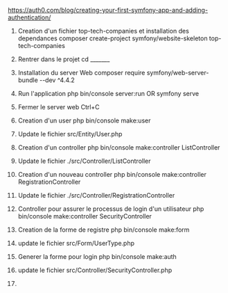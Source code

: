 https://auth0.com/blog/creating-your-first-symfony-app-and-adding-authentication/


1. Creation d'un fichier top-tech-companies et installation des dependances
composer create-project symfony/website-skeleton top-tech-companies

2. Rentrer dans le projet
cd _______

3. Installation du server Web
composer require symfony/web-server-bundle --dev ^4.4.2

4. Run l'application
php bin/console server:run 
OR symfony serve

5. Fermer le server web
Ctrl+C

6. Creation d'un user
php bin/console make:user

7. Update le fichier 
src/Entity/User.php

8. Creation d'un controller
php bin/console make:controller ListController

9. Update le fichier
./src/Controller/ListController

10. Creation d'un nouveau controller
php bin/console make:controller RegistrationController

11. Update le fichier
 ./src/Controller/RegistrationController

12. Controller pour assurer le processus de login d'un utilisateur
php bin/console make:controller SecurityController

13. Creation de la forme de registre
php bin/console make:form

14. update le fichier
src/Form/UserType.php

15. Generer la forme pour login
php bin/console make:auth

16. update le fichier
src/Controller/SecurityController.php

17. 